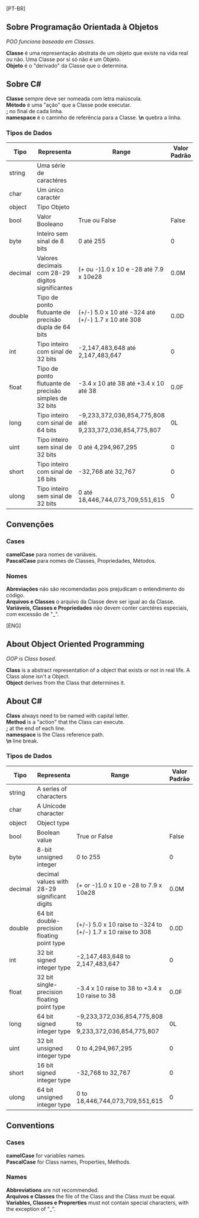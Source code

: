[PT-BR]

## Sobre Programação Orientada à Objetos

_POO funciona baseada em Classes._

**Classe** é uma representação abstrata de um objeto que existe na vida real ou não. Uma Classe por si só não é um Objeto.  
**Objeto** é o "derivado" da Classe que o determina.

## Sobre C#

**Classe** sempre deve ser nomeada com letra maiúscula.  
**Método** é uma "ação" que a Classe pode executar.  
**;** no final de cada linha.  
**namespace** é o caminho de referência para a Classe.
**\n** quebra a linha.

### Tipos de Dados

| Tipo    | Representa                                             | Range                                                    | Valor Padrão |
| ------- | ------------------------------------------------------ | -------------------------------------------------------- | ------------ |
| string  | Uma série de caractéres                                |                                                          |              |
| char    | Um único caractér                                      |                                                          |              |
| object  | Tipo Objeto                                            |                                                          |              |
| bool    | Valor Booleano                                         | True ou False                                            | False        |
| byte    | Inteiro sem sinal de 8 bits                            | 0 até 255                                                | 0            |
| decimal | Valores decimais com 28-29 dígitos significantes       | (+ ou -)1.0 x 10 e -28 até 7.9 x 10e28                   | 0.0M         |
| double  | Tipo de ponto flutuante de precisão dupla de 64 bits   | (+/-) 5.0 x 10 até -324 até (+/-) 1.7 x 10 até 308       | 0.0D         |
| int     | Tipo inteiro com sinal de 32 bits                      | -2,147,483,648 até 2,147,483,647                         | 0            |
| float   | Tipo de ponto flutuante de precisão simples de 32 bits | -3.4 x 10 até 38 até +3.4 x 10 até 38                    | 0.0F         |
| long    | Tipo inteiro com sinal de 64 bits                      | -9,233,372,036,854,775,808 até 9,233,372,036,854,775,807 | 0L           |
| uint    | Tipo inteiro sem sinal de 32 bits                      | 0 até 4,294,967,295                                      | 0            |
| short   | Tipo inteiro com sinal de 16 bits                      | -32,768 até 32,767                                       | 0            |
| ulong   | Tipo inteiro sem sinal de 32 bits                      | 0 até 18,446,744,073,709,551,615                         | 0            |

## Convenções

### Cases

**camelCase** para nomes de variáveis.  
**PascalCase** para nomes de Classes, Propriedades, Métodos.

### Nomes

**Abreviações** não são recomendadas pois prejudicam o entendimento do código.  
**Arquivos e Classes** o arquivo da Classe deve ser igual ao da Classe.  
**Variáveis, Classes e Propriedades** não devem conter carctéres especiais, com excessão de "\_".

[ENG]

## About Object Oriented Programming

_OOP is Class based._

**Class** is a abstract representation of a object that exists or not in real life. A Class alone isn't a Object.  
**Object** derives from the Class that determines it.

## About C#

**Class** always need to be named with capital letter.  
**Method** is a "action" that the Class can execute.  
**;** at the end of each line.  
**namespace** is the Class reference path.  
**\n** line break.

### Tipos de Dados

| Tipo    | Representa                                   | Range                                                       | Valor Padrão |
| ------- | -------------------------------------------- | ----------------------------------------------------------- | ------------ |
| string  | A series of characters                       |                                                             |              |
| char    | A Unicode character                          |                                                             |              |
| object  | Object type                                  |                                                             |              |
| bool    | Boolean value                                | True or False                                               | False        |
| byte    | 8-bit unsigned integer                       | 0 to 255                                                    | 0            |
| decimal | decimal values with 28-29 significant digits | (+ or -)1.0 x 10 e -28 to 7.9 x 10e28                       | 0.0M         |
| double  | 64 bit double-precision floating point type  | (+/-) 5.0 x 10 raise to -324 to (+/-) 1.7 x 10 raise to 308 | 0.0D         |
| int     | 32 bit signed integer type                   | -2,147,483,648 to 2,147,483,647                             | 0            |
| float   | 32 bit single-precision floating point type  | -3.4 x 10 raise to 38 to +3.4 x 10 raise to 38              | 0.0F         |
| long    | 64 bit signed integer type                   | -9,233,372,036,854,775,808 to 9,233,372,036,854,775,807     | 0L           |
| uint    | 32 bit unsigned integer type                 | 0 to 4,294,967,295                                          | 0            |
| short   | 16 bit signed integer type                   | -32,768 to 32,767                                           | 0            |
| ulong   | 64 bit unsigned integer type                 | 0 to 18,446,744,073,709,551,615                             | 0            |

## Conventions

### Cases

**camelCase** for variables names.  
**PascalCase** for Class names, Properties, Methods.

### Names

**Abbreviations** are not recommended.  
**Arquivos e Classes** the file of the Class and the Class must be equal.  
**Variables, Classes e Proprerties** must not contain special characters, with the exception of "\_".
